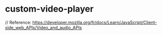 # custom-video-player
// Reference: https://developer.mozilla.org/fr/docs/Learn/JavaScript/Client-side_web_APIs/Video_and_audio_APIs
